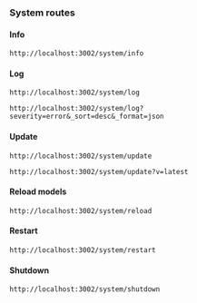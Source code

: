 ### System routes


#### Info

`http://localhost:3002/system/info`


#### Log

`http://localhost:3002/system/log`

`http://localhost:3002/system/log?severity=error&_sort=desc&_format=json`


#### Update

`http://localhost:3002/system/update`

`http://localhost:3002/system/update?v=latest`


#### Reload models

`http://localhost:3002/system/reload`


#### Restart

`http://localhost:3002/system/restart`


#### Shutdown

`http://localhost:3002/system/shutdown`